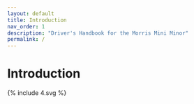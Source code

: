 ```yaml
---
layout: default
title: Introduction
nav_order: 1
description: "Driver's Handbook for the Morris Mini Minor"
permalink: /
---
```




# Introduction

{% include 4.svg %}
